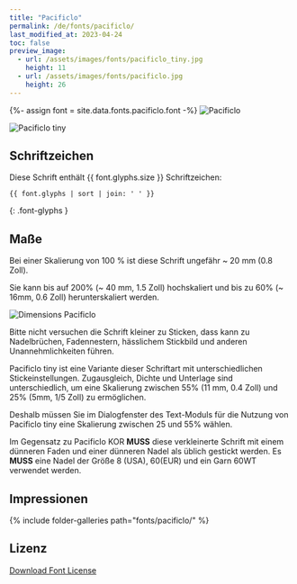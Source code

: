 ```yaml
---
title: "Pacificlo"
permalink: /de/fonts/pacificlo/
last_modified_at: 2023-04-24
toc: false
preview_image:
  - url: /assets/images/fonts/pacificlo_tiny.jpg
    height: 11
  - url: /assets/images/fonts/pacificlo.jpg
    height: 26
---
```

{%- assign font = site.data.fonts.pacificlo.font -%}
![Pacificlo](/assets/images/fonts/pacificlo.jpg)

![Pacificlo tiny](/assets/images/fonts/pacificlo_tiny.jpg)

## Schriftzeichen

Diese Schrift enthält  {{ font.glyphs.size }} Schriftzeichen:

```
{{ font.glyphs | sort | join: ' ' }}
```
{: .font-glyphs }


## Maße

Bei einer Skalierung von 100 % ist diese Schrift ungefähr ~ 20 mm (0.8 Zoll).

Sie kann bis auf 200% (~ 40 mm, 1.5 Zoll) hochskaliert und bis zu 60% (~  16mm, 0.6 Zoll) herunterskaliert werden.

![Dimensions Pacificlo](/assets/images/fonts/Sizing/pacificlosizing.jpg)

Bitte nicht versuchen die Schrift kleiner zu Sticken, dass kann zu Nadelbrüchen, Fadennestern, hässlichem Stickbild und anderen Unannehmlichkeiten führen. 

Pacificlo tiny ist eine Variante dieser Schriftart mit unterschiedlichen Stickeinstellungen. Zugausgleich, Dichte und Unterlage sind unterschiedlich, um eine Skalierung zwischen 55% (11 mm, 0.4 Zoll) und 25% (5mm, 1/5 Zoll) zu ermöglichen.

Deshalb müssen Sie im Dialogfenster des Text-Moduls für die Nutzung von Pacificlo tiny eine Skalierung zwischen 25 und 55% wählen.

Im Gegensatz zu Pacificlo KOR **MUSS** diese verkleinerte Schrift mit einem dünneren Faden und einer dünneren Nadel als üblich gestickt werden. Es **MUSS** eine Nadel der Größe 8 (USA), 60(EUR) und ein Garn 60WT verwendet werden.

## Impressionen

{% include folder-galleries path="fonts/pacificlo/" %}

## Lizenz

[Download Font License](https://github.com/inkstitch/inkstitch/tree/main/fonts/pacificlo/LICENSE)
